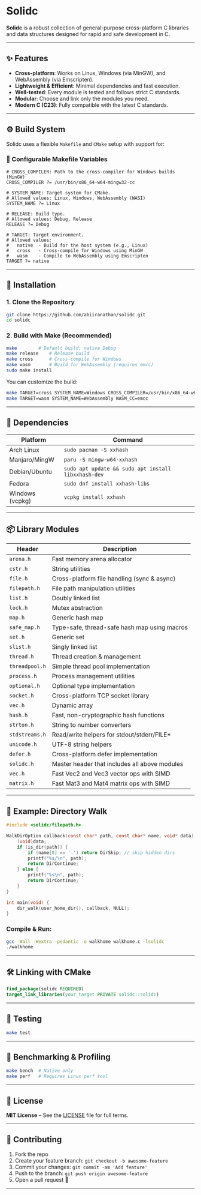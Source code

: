 # **Solidc**

**Solidc** is a robust collection of general-purpose cross-platform C libraries and data structures designed for rapid and safe development in C.

---

## ✨ Features

- **Cross-platform**: Works on Linux, Windows (via MinGW), and WebAssembly (via Emscripten).
- **Lightweight & Efficient**: Minimal dependencies and fast execution.
- **Well-tested**: Every module is tested and follows strict C standards.
- **Modular**: Choose and link only the modules you need.
- **Modern C (C23)**: Fully compatible with the latest C standards.

---

## ⚙️ Build System

Solidc uses a flexible `Makefile` and `CMake` setup with support for:

### 🔧 Configurable Makefile Variables

```make
# CROSS_COMPILER: Path to the cross-compiler for Windows builds (MinGW)
CROSS_COMPILER ?= /usr/bin/x86_64-w64-mingw32-cc

# SYSTEM_NAME: Target system for CMake.
# Allowed values: Linux, Windows, WebAssembly (WASI)
SYSTEM_NAME ?= Linux

# RELEASE: Build type.
# Allowed values: Debug, Release
RELEASE ?= Debug

# TARGET: Target environment.
# Allowed values:
#   native  - Build for the host system (e.g., Linux)
#   cross   - Cross-compile for Windows using MinGW
#   wasm    - Compile to WebAssembly using Emscripten
TARGET ?= native
```

---

## 🔨 Installation

### 1. Clone the Repository

```bash
git clone https://github.com/abiiranathan/solidc.git
cd solidc
```

### 2. Build with Make (Recommended)

```bash
make        # Default build: native Debug
make release    # Release build
make cross      # Cross-compile for Windows
make wasm       # Build for WebAssembly (requires emcc)
sudo make install
```

You can customize the build:

```bash
make TARGET=cross SYSTEM_NAME=Windows CROSS_COMPILER=/usr/bin/x86_64-w64-mingw32-cc
make TARGET=wasm SYSTEM_NAME=WebAssembly WASM_CC=emcc
```

---

## 🧱 Dependencies

| Platform        | Command                                             |
| --------------- | --------------------------------------------------- |
| Arch Linux      | `sudo pacman -S xxhash`                             |
| Manjaro/MingW   | `paru -S mingw-w64-xxhash`                          |
| Debian/Ubuntu   | `sudo apt update && sudo apt install libxxhash-dev` |
| Fedora          | `sudo dnf install xxhash-libs`                      |
| Windows (vcpkg) | `vcpkg install xxhash`                              |

---

## 📦 Library Modules

| Header         | Description                                   |
| -------------- | --------------------------------------------- |
| `arena.h`      | Fast memory arena allocator                   |
| `cstr.h`       | String utilities                              |
| `file.h`       | Cross-platform file handling (sync & async)   |
| `filepath.h`   | File path manipulation utilities              |
| `list.h`       | Doubly linked list                            |
| `lock.h`       | Mutex abstraction                             |
| `map.h`        | Generic hash map                              |
| `safe_map.h`   | Type-safe, thread-safe hash map using macros  |
| `set.h`        | Generic set                                   |
| `slist.h`      | Singly linked list                            |
| `thread.h`     | Thread creation & management                  |
| `threadpool.h` | Simple thread pool implementation             |
| `process.h`    | Process management utilities                  |
| `optional.h`   | Optional type implementation                  |
| `socket.h`     | Cross-platform TCP socket library             |
| `vec.h`        | Dynamic array                                 |
| `hash.h`       | Fast, non-cryptographic hash functions        |
| `strton.h`     | String to number converters                   |
| `stdstreams.h` | Read/write helpers for stdout/stderr/FILE\*   |
| `unicode.h`    | UTF-8 string helpers                          |
| `defer.h`      | Cross-platform defer implementation           |
| `solidc.h`     | Master header that includes all above modules |
| `vec.h`        | Fast Vec2 and Vec3 vector ops with SIMD       |
| `matrix.h`     | Fast Mat3 and Mat4 matrix ops with SIMD       |

---

## 🧪 Example: Directory Walk

```c
#include <solidc/filepath.h>

WalkDirOption callback(const char* path, const char* name, void* data) {
    (void)data;
    if (is_dir(path)) {
        if (name[0] == '.') return DirSkip; // skip hidden dirs
        printf("%s/\n", path);
        return DirContinue;
    } else {
        printf("%s\n", path);
        return DirContinue;
    }
}

int main(void) {
    dir_walk(user_home_dir(), callback, NULL);
}
```

### Compile & Run:

```bash
gcc -Wall -Wextra -pedantic -o walkhome walkhome.c -lsolidc
./walkhome
```

---

## 🛠️ Linking with CMake

```cmake
find_package(solidc REQUIRED)
target_link_libraries(your_target PRIVATE solidc::solidc)
```

---

## 🧪 Testing

```bash
make test
```

---

## 🧪 Benchmarking & Profiling

```bash
make bench  # Native only
make perf   # Requires Linux perf tool
```

---

## 📝 License

**MIT License** – See the [LICENSE](LICENSE) file for full terms.

---

## 🤝 Contributing

1. Fork the repo
2. Create your feature branch: `git checkout -b awesome-feature`
3. Commit your changes: `git commit -am 'Add feature'`
4. Push to the branch: `git push origin awesome-feature`
5. Open a pull request 🚀

---
